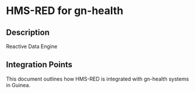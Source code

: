 # HMS-RED for gn-health

## Description

Reactive Data Engine

## Integration Points

This document outlines how HMS-RED is integrated with gn-health systems in Guinea.
